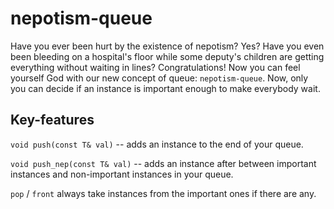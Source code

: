 # nepotism-queue

Have you ever been hurt by the existence of nepotism? Yes? Have you even been bleeding on a hospital's floor while some deputy's children are getting everything without waiting in lines?
Congratulations! Now you can feel yourself God with our new concept of queue: `nepotism-queue`. Now, only you can decide if an instance is important enough to make everybody wait.

## Key-features

`void push(const T& val)` -- adds an instance to the end of your queue. 


`void push_nep(const T& val)` -- adds an instance after between important instances and non-important instances in your queue.


`pop` / `front` always take instances from the important ones if there are any.
